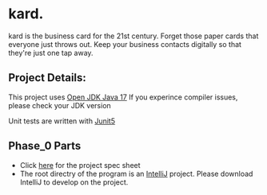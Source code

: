 # kard.

kard is the business card for the 21st century. Forget those paper cards that everyone just throws out. Keep your business contacts digitally so that they're just one tap away.

## Project Details:

This project uses [Open JDK Java 17](https://jdk.java.net/17/) If you experince compiler issues, please check your JDK version

Unit tests are written with [Junit5](https://junit.org/junit5/) 



## Phase_0 Parts

- Click [here](https://github.com/CSC207-UofT/course-project-purplemongoose/blob/main/Phase_0/specsheet.md) for the project spec sheet
- The root directry of the program is an [IntelliJ](https://www.jetbrains.com/idea/) project. Please download IntelliJ to develop on the project.

